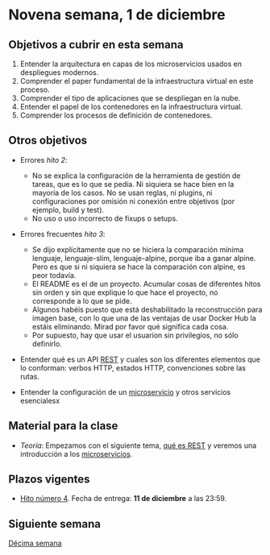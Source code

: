 # Novena semana, 1 de diciembre


## Objetivos a cubrir en esta semana

1. Entender la arquitectura en capas de los microservicios usados en
   despliegues modernos.
3. Comprender el paper fundamental de la infraestructura virtual en
   este proceso.
1. Comprender el tipo de aplicaciones que se despliegan en la nube.
1. Entender el papel de los contenedores en la infraestructura virtual.
2. Comprender los procesos de definición de contenedores.

## Otros objetivos

- Errores *hito 2*:
  - No se explica la configuración de la herramienta de gestión de
    tareas, que es lo que se pedía. Ni siquiera se hace bien en la
    mayoría de los casos. No se usan reglas, ni plugins, ni
    configuraciones por omisión ni conexión entre objetivos (por
    ejemplo, build y test).
  - No uso o uso incorrecto de fixups o setups.
- Errores frecuentes *hito 3*:
  - Se dijo explícitamente que no se hiciera la comparación mínima
    lenguaje, lenguaje-slim, lenguaje-alpine, porque iba a ganar
    alpine. Pero es que si ni siquiera se hace la comparación con
    alpine, es peor todavía.
  - El README es el de un proyecto. Acumular cosas de diferentes hitos
    sin orden y sin que explique lo que hace el proyecto, no
    corresponde a lo que se pide.
  - Algunos habéis puesto que está deshabilitado la reconstrucción
    para imagen base, con lo que una de las ventajas de usar Docker
    Hub la estáis eliminando. Mirad por favor qué significa cada cosa.
  - Por supuesto, hay que usar el usuarion sin privilegios, no sólo
    definirlo.

- Entender qué es un
  API [REST](http://jj.github.io/CC/documentos/temas/REST.html) y
  cuales son los diferentes elementos 
  que lo conforman: verbos HTTP, estados HTTP, convenciones sobre las
  rutas.
  
- Entender la configuración de
  un
  [microservicio](http://jj.github.io/CC/documentos/temas/Microservicios.html) y
  otros servicios esencialesx

## Material para la clase

* *Teoría*: Empezamos con el siguiente tema,
  [qué es REST](http://jj.github.io/CC/documentos/temas/REST) y
  veremos una introducción a
  los
  [microservicios](http://jj.github.io/CC/documentos/temas/Microservicios.html).
  
## Plazos vigentes

- [Hito número 4](https://jj.github.io/CC/documentos/proyecto/4.CI). Fecha
  de entrega: **11 de diciembre** a las 23:59.

## Siguiente semana

[Décima semana](10-semana.nd)

